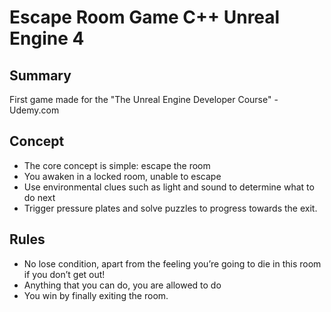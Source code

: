 # Escape Room Game C++ Unreal Engine 4

## Summary

First game made for the "The Unreal Engine Developer Course" - Udemy.com

## Concept

* The core concept is simple: escape the room
* You awaken in a locked room, unable to escape
* Use environmental clues such as light and sound to determine what to do next
* Trigger pressure plates and solve puzzles to progress towards the exit.

## Rules

* No lose condition, apart from the feeling you’re going to die in this room if you don’t get out!
* Anything that you can do, you are allowed to do
* You win by finally exiting the room.





